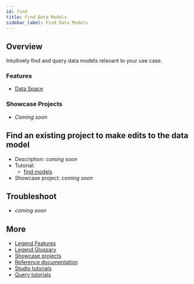 ```yaml
---
id: find
title: Find Data Models
sidebar_label: Find Data Models
---
```


## Overview

Intuitively find and query data models relevant to your use case.

### Features
- [Data Space](../tutorials/query-dataspace.md)

### Showcase Projects
- _Coming soon_ 

## Find an existing project to make edits to the data model

- Description: _coming soon_
- Tutorial:
    - [find models](../tutorials/studio-find-models.md)
- Showcase project: _coming soon_

## Troubleshoot

- _coming soon_

## More
- [Legend Features](../overview/legend-features.md)
- [Legend Glossary](../overview/legend-glossary.md)
- [Showcase projects](../showcases/showcase-projects.md)
- [Reference documentation](../reference/legend-language.md)
- [Studio tutorials](../tutorials/studio-workspace.md)
- [Query tutorials](../tutorials/query-builder.md)